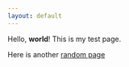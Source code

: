 ```yaml
---
layout: default 
---
```


Hello, **world**! This is my test page.

Here is another [random page](./create-configuration.md)
